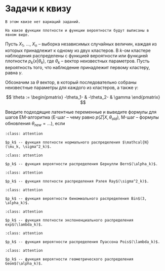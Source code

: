 # Задачи к квизу

```{warning}
В этом квизе нет вариаций заданий.
```

```{note}
На квизе функции плотности и функции вероятности будут выписаны в явном виде.
```

Пусть $X_1$, $\ldots$, $X_n$ – выборка независимых случайных величин, каждая из которых принадлежит к одному из двух кластеров. В $k$-ом кластере наблюдения распределены с функцией вероятности или функцией плотности $p_k(x | \theta_k)$, где $\theta_k$ – вектор неизвестных параметров. Пусть вероятность того, что наблюдение принадлежит первому кластеру, равна $\gamma$. 
	
Обозначим за $\theta$ вектор, в который последовательно собраны неизвестные параметры для каждого из кластеров, а также $\gamma$:

$$
\theta := \begin{pmatrix}
    -\theta_1- & -\theta_2- & \gamma
\end{pmatrix}
$$

Введите подходящие латентные переменные и выведите формулы для шагов EM-алгоритма (E-шаг – чему равно $p(Z | X, \theta_{old})$, M-шаг – формулы обновления $\theta_{new} = ...$), если

```{admonition} Задача 1
:class: attention

$p_k$ -- функция плотности нормального распределения $\mathcal{N}(\mu_k, \sigma^2_k)$.
```

```{admonition} Задача 2
:class: attention

$p_k$ -- функция вероятности распределения Бернулли Bern$(\alpha_k)$.
```

```{admonition} Задача 3
:class: attention

$p_k$ -- функция плотности распределения Рэлея Ray$(\sigma^2_k)$.
```

```{admonition} Задача 4
:class: attention

$p_k$ -- функция вероятности биномиального распределения Bin$(3, \alpha_k)$.
```

```{admonition} Задача 5
:class: attention

$p_k$ -- функция плотности экспоненциального распределения exp$(\lambda_k)$.
```

```{admonition} Задача 6
:class: attention

$p_k$ -- функция вероятности распределения Пуассона Pois$(\lambda_k)$.
```

```{admonition} Задача 7
:class: attention

$p_k$ -- функция вероятности геометрического распределения Geom$(\alpha_k)$.
```

